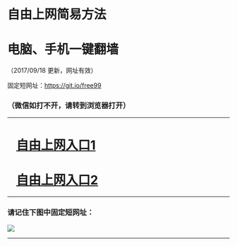 ﻿# 自由上网简易方法

# 电脑、手机一键翻墙

（2017/09/18 更新，网址有效）

固定短网址：https://git.io/free99

### （微信如打不开，请转到浏览器打开）


***





# &nbsp;&nbsp; <a href="http://ft157011418.fwq-tz1005.info/fwqtz01.html?t=091800115683 " target="_blank">自由上网入口1</a>
# &nbsp;&nbsp; <a href="http://ft14369582.fwq-tz1006.info/fwqtz02.html?t=091800125358 " target="_blank">自由上网入口2</a>
***

### 请记住下图中固定短网址：

<img src="https://s3-us-west-2.amazonaws.com/fwq-1001/yjfq-20170905okok.png" /> 


***

